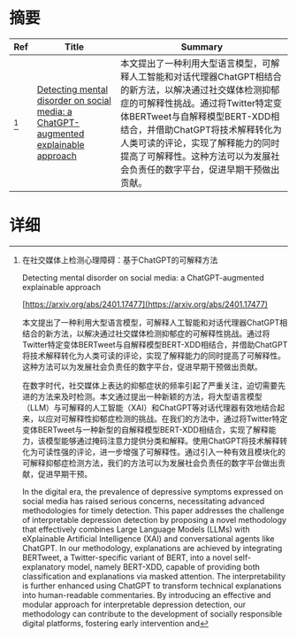 # 摘要

| Ref | Title | Summary |
| --- | --- | --- |
| [^1] | [Detecting mental disorder on social media: a ChatGPT-augmented explainable approach](https://arxiv.org/abs/2401.17477) | 本文提出了一种利用大型语言模型，可解释人工智能和对话代理器ChatGPT相结合的新方法，以解决通过社交媒体检测抑郁症的可解释性挑战。通过将Twitter特定变体BERTweet与自解释模型BERT-XDD相结合，并借助ChatGPT将技术解释转化为人类可读的评论，实现了解释能力的同时提高了可解释性。这种方法可以为发展社会负责任的数字平台，促进早期干预做出贡献。 |

# 详细

[^1]: 在社交媒体上检测心理障碍：基于ChatGPT的可解释方法

    Detecting mental disorder on social media: a ChatGPT-augmented explainable approach

    [https://arxiv.org/abs/2401.17477](https://arxiv.org/abs/2401.17477)

    本文提出了一种利用大型语言模型，可解释人工智能和对话代理器ChatGPT相结合的新方法，以解决通过社交媒体检测抑郁症的可解释性挑战。通过将Twitter特定变体BERTweet与自解释模型BERT-XDD相结合，并借助ChatGPT将技术解释转化为人类可读的评论，实现了解释能力的同时提高了可解释性。这种方法可以为发展社会负责任的数字平台，促进早期干预做出贡献。

    

    在数字时代，社交媒体上表达的抑郁症状的频率引起了严重关注，迫切需要先进的方法来及时检测。本文通过提出一种新颖的方法，将大型语言模型（LLM）与可解释的人工智能（XAI）和ChatGPT等对话代理器有效地结合起来，以应对可解释性抑郁症检测的挑战。在我们的方法中，通过将Twitter特定变体BERTweet与一种新型的自解释模型BERT-XDD相结合，实现了解释能力，该模型能够通过掩码注意力提供分类和解释。使用ChatGPT将技术解释转化为可读性强的评论，进一步增强了可解释性。通过引入一种有效且模块化的可解释抑郁症检测方法，我们的方法可以为发展社会负责任的数字平台做出贡献，促进早期干预。

    In the digital era, the prevalence of depressive symptoms expressed on social media has raised serious concerns, necessitating advanced methodologies for timely detection. This paper addresses the challenge of interpretable depression detection by proposing a novel methodology that effectively combines Large Language Models (LLMs) with eXplainable Artificial Intelligence (XAI) and conversational agents like ChatGPT. In our methodology, explanations are achieved by integrating BERTweet, a Twitter-specific variant of BERT, into a novel self-explanatory model, namely BERT-XDD, capable of providing both classification and explanations via masked attention. The interpretability is further enhanced using ChatGPT to transform technical explanations into human-readable commentaries. By introducing an effective and modular approach for interpretable depression detection, our methodology can contribute to the development of socially responsible digital platforms, fostering early intervention and
    

